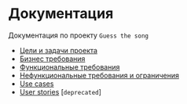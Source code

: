 # Документация

Документация по проекту `Guess the song`

- [Цели и задачи проекта](./main.md)
- [Бизнес требования](./requirements.md)
- [Функциональные требования](./functional-requirements.md)
- [Нефункциональные требования и ограничения](./non-functional-requirement)
- [Use cases](./usecase.md)
- [User stories](./user-story) [`deprecated`]